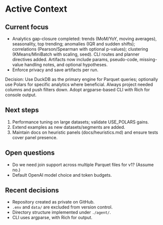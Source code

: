 # Active Context

## Current focus
- Analytics gap-closure completed: trends (MoM/YoY, moving averages), seasonality, top trending; anomalies (IQR and sudden shifts); correlations (Pearson/Spearman with optional p-values); clustering (KMeans/MiniBatch with scaling, seed). CLI routes and planner directives added. Artifacts now include params, pseudo-code, missing-value handling notes, and optional hypotheses.
- Enforce privacy and save artifacts per run.

Decision: Use DuckDB as the primary engine for Parquet queries; optionally use Polars for specific analytics where beneficial. Always project needed columns and push filters down. Adopt argparse-based CLI with Rich for console output.

## Next steps
1) Performance tuning on large datasets; validate USE_POLARS gains.
2) Extend examples as new datasets/segments are added.
3) Maintain docs on heuristic panels (docs/heuristics.md) and ensure tests cover panel presence.

## Open questions
- Do we need join support across multiple Parquet files for v1? (Assume no.)
- Default OpenAI model choice and token budgets.

## Recent decisions
- Repository created as private on GitHub.
- `.env` and `data/` are excluded from version control.
- Directory structure implemented under `./agent/`.
- CLI uses argparse, with Rich for output.
